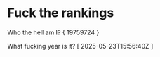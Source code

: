 # Fuck the rankings

Who the hell am I?
{ 19759724 }

What fucking year is it?
[ 2025-05-23T15:56:40Z ]
